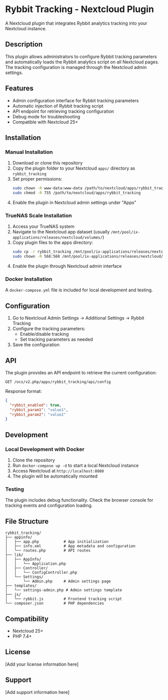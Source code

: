 # Rybbit Tracking - Nextcloud Plugin

A Nextcloud plugin that integrates Rybbit analytics tracking into your Nextcloud instance.

## Description

This plugin allows administrators to configure Rybbit tracking parameters and automatically loads the Rybbit analytics script on all Nextcloud pages. The tracking configuration is managed through the Nextcloud admin settings.

## Features

- Admin configuration interface for Rybbit tracking parameters
- Automatic injection of Rybbit tracking script
- API endpoint for retrieving tracking configuration
- Debug mode for troubleshooting
- Compatible with Nextcloud 25+ 

## Installation

### Manual Installation

1. Download or clone this repository
2. Copy the plugin folder to your Nextcloud `apps/` directory as `rybbit_tracking`
3. Set proper permissions:
   ```bash
   sudo chown -R www-data:www-data /path/to/nextcloud/apps/rybbit_tracking
   sudo chmod -R 755 /path/to/nextcloud/apps/rybbit_tracking
   ```
4. Enable the plugin in Nextcloud admin settings under "Apps"

### TrueNAS Scale Installation

1. Access your TrueNAS system
2. Navigate to the Nextcloud app dataset (usually `/mnt/pool/ix-applications/releases/nextcloud/volumes/`)
3. Copy plugin files to the apps directory:
   ```bash
   sudo cp -r rybbit_tracking /mnt/pool/ix-applications/releases/nextcloud/volumes/pvc-xxx/html/apps/
   sudo chown -R 568:568 /mnt/pool/ix-applications/releases/nextcloud/volumes/pvc-xxx/html/apps/rybbit_tracking
   ```
4. Enable the plugin through Nextcloud admin interface

### Docker Installation

A `docker-compose.yml` file is included for local development and testing.

## Configuration

1. Go to Nextcloud Admin Settings → Additional Settings → Rybbit Tracking
2. Configure the tracking parameters:
   - Enable/disable tracking
   - Set tracking parameters as needed
3. Save the configuration

## API

The plugin provides an API endpoint to retrieve the current configuration:

```
GET /ocs/v2.php/apps/rybbit_tracking/api/config
```

Response format:
```json
{
  "rybbit_enabled": true,
  "rybbit_param1": "value1",
  "rybbit_param2": "value2"
}
```

## Development

### Local Development with Docker

1. Clone the repository
2. Run `docker-compose up -d` to start a local Nextcloud instance
3. Access Nextcloud at `http://localhost:8080`
4. The plugin will be automatically mounted

### Testing

The plugin includes debug functionality. Check the browser console for tracking events and configuration loading.

## File Structure

```
rybbit_tracking/
├── appinfo/
│   ├── app.php           # App initialization
│   ├── info.xml          # App metadata and configuration
│   └── routes.php        # API routes
├── lib/
│   ├── AppInfo/
│   │   └── Application.php
│   ├── Controller/
│   │   └── ConfigController.php
│   └── Settings/
│       └── Admin.php     # Admin settings page
├── templates/
│   └── settings-admin.php # Admin settings template
├── js/
│   └── rybbit.js         # Frontend tracking script
└── composer.json         # PHP dependencies
```

## Compatibility

- Nextcloud 25+
- PHP 7.4+

## License

[Add your license information here]

## Support

[Add support information here]

